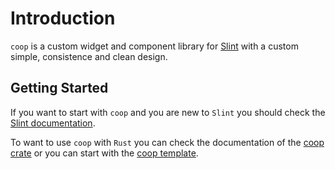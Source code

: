<!--
SPDX-FileCopyrightText: 2022 Florian Blasius <co_sl@tutanota.com>
SPDX-License-Identifier: MIT
-->

# Introduction

`coop` is a custom widget and component library for [Slint](https://slint.dev/) with a custom simple, consistence and clean design.

## Getting Started

If you want to start with `coop` and you are new to `Slint` you should check the [Slint documentation](https://slint.dev/docs).

To want to use `coop` with `Rust` you can check the documentation of the [coop crate](https://flovansl.codeberg.page/coop_sl/snapshots/main/docs/rust/coop/) or you can start with the [coop template](https://codeberg.org/flovansl/coop_template).